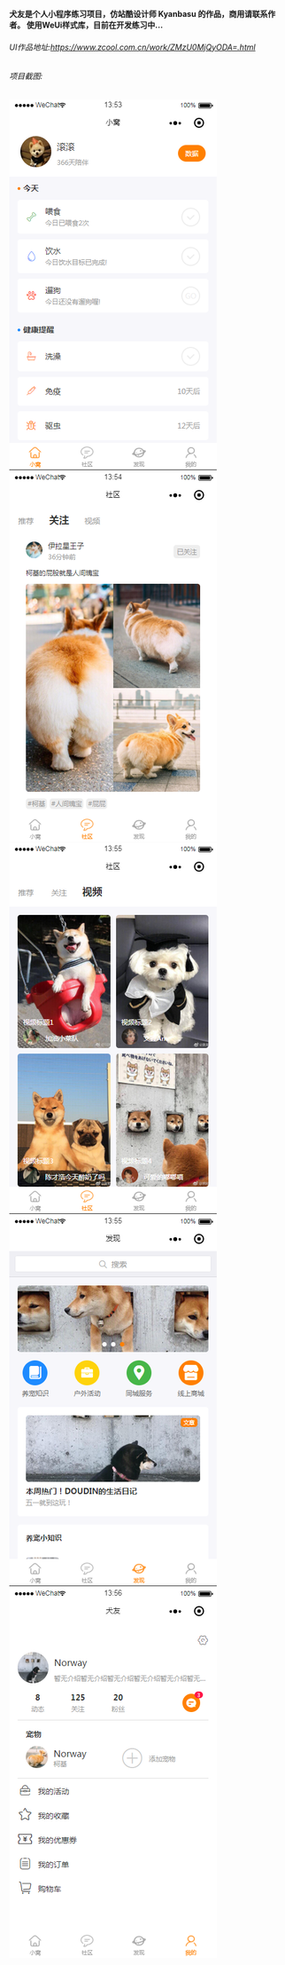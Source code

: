 **犬友是个人小程序练习项目，仿站酷设计师 Kyanbasu 的作品，商用请联系作者。
使用WeUi样式库，目前在开发练习中...**

###### UI作品地址:https://www.zcool.com.cn/work/ZMzU0MjQyODA=.html

###### 项目截图:

![ad](https://raw.githubusercontent.com/teddyol/quanyou/master/explainImg/p1.png)
![ad](https://raw.githubusercontent.com/teddyol/quanyou/master/explainImg/p2.png)
![ad](https://raw.githubusercontent.com/teddyol/quanyou/master/explainImg/p3.png)
![ad](https://raw.githubusercontent.com/teddyol/quanyou/master/explainImg/p4.png)
![ad](https://raw.githubusercontent.com/teddyol/quanyou/master/explainImg/p5.png)
